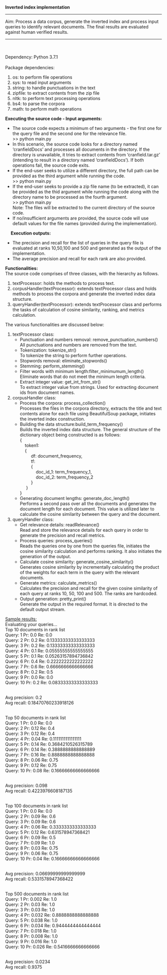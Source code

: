 <b>Inverted index implementation</b>
<hr>
Aim: Process a data corpus, generate the inverted index and process input queries to identify relevant documents. The final results are evaluated against human verified results.
<hr>
<br><br>
Dependency: Python 3.7.1
<br><br>
Package dependencies:
<ol>
	<li>os: to perform file operations</li>
	<li>sys: to read input arguments</li>
	<li>string: to handle punctuations in the text</li>
	<li>zipfile: to extract contents from the zip file</li>
	<li>nltk: to perform text processing operations</li>
	<li>bs4: to parse the corpora</li>
	<li>math: to perform math operations</li>
</ol>

<b>Executing the source code - Input arguments:</b>
<ul>
	<li>The source code expects a minimum of two arguments - the first one for the query file and the second one for the relevance file.
		<br>
		>> python main.py <full_path_of_query_file> <full_path_of_relevance_file>
	</li>
	<li>In this scenario, the source code looks for a directory named ‘cranfieldDocs’ and processes all documents in the directory. If the directory is unavailable, it tries to extract contents from ‘cranfield.tar.gz’ (intending to result in a directory named ‘cranfieldDocs’). If both operations fail, the source code exits.</li>
	<li>If the end-user seeks to utilize a different directory, the full path can be provided as the third argument while running the code.
		<br>
		>> python main.py <full_path_of_query_file> <full_path_of_relevance_file> <full_path_of_directory>
	</li>
	<li>If the end-user seeks to provide a zip file name (to be extracted), it can be provided as the thid argument while running the code along with the directory name to be processed as the fourth argument.
		<br>
		>> python main.py <full_path_of_query_file> <full_path_of_relevance_file> <full_path_of_zip_file> <full_path_of_directory>
		<br>
		Note: The files will be extracted to the current directory of the source code.
	</li>
	<li>If no/insufficient arguments are provided, the source code will use default values for the file names (provided during the implementation).</li>
</ul>
 
<b>Execution outputs:</b>
<ul>
	<li>The precision and recall for the list of queries in the query file is evaluated at ranks 10,50,100 and 500 and generated as the output of the implementation.</li>
	<li>The average precision and recall for each rank are also provided.</li>
</ul>

<b>Functionalities:</b>
<br>
The source code comprises of three classes, with the hierarchy as follows.
<ol>
	<li>textProcessor: holds the methods to process text.</li>
	<li>corpusHandler(textProcessor): extends textProcessor class and holds methods to process the corpora and generate the inverted index data structure.</li>
	<li>queryHandler(textProcessor): extends textProcessor class and performs the tasks of calculation of cosine similarity, ranking, and metrics calculation.</li>
</ol>

The various functionalities are discussed below:
<ol>
	<li>textProcessor class:
		<ul>
			<li>Punctuation and numbers removal: remove_punctuation_numbers()
				<br>
				All punctuations and numbers are removed from the text.
			</li>
			<li>Tokenization: tokenize_str()
				<br>
				To tokenize the string to perform further operations.
			</li>
			<li>Stopwords removal: eliminate_stopwords()
			</li>
			<li>Stemming: perform_stemming()
			</li>
			<li>Filter words with minimum length:filter_minimumum_length()
				<br>
				Eliminate words that do not meet the minimum length criteria.
			</li>
			<li>Extract integer value: get_int_from_str()
				<br>
				To extract integer value from strings. Used for extracting document ids from document names.
			</li>
		</ul>
	</li>
	<li>corpusHandler class:
		<ul>
			<li>Process the corpora: process_collection()
				<br>
				Processes the files in the corpora directory, extracts the title and text contents alone for each file using BeautifulSoup package, initiates the inverted index construction.
			</li>
			<li>Building the data structure:build_term_frequency()
				<br>
				Builds the inverted index data structure. The general structure of the dictionary object being constructed is as follows:
				<br>
{
<br>&nbsp;&nbsp;&nbsp;&nbsp;token1: 
<br>&nbsp;&nbsp;&nbsp;&nbsp;{
<br>&nbsp;&nbsp;&nbsp;&nbsp;&nbsp;&nbsp;&nbsp;&nbsp;	df: document_frequency,
<br>&nbsp;&nbsp;&nbsp;&nbsp;&nbsp;&nbsp;&nbsp;&nbsp;	tf:
<br>&nbsp;&nbsp;&nbsp;&nbsp;&nbsp;&nbsp;&nbsp;&nbsp;	{
<br>&nbsp;&nbsp;&nbsp;&nbsp;&nbsp;&nbsp;&nbsp;&nbsp;&nbsp;&nbsp;&nbsp;&nbsp;		doc_id_1: term_frequency_1,
<br>&nbsp;&nbsp;&nbsp;&nbsp;&nbsp;&nbsp;&nbsp;&nbsp;&nbsp;&nbsp;&nbsp;&nbsp;		doc_id_2: term_frequency_2
<br>&nbsp;&nbsp;&nbsp;&nbsp;&nbsp;&nbsp;&nbsp;&nbsp;	   }
<br>&nbsp;&nbsp;&nbsp;&nbsp;	}
<br>}
			</li>
			<li>Generating document lengths: generate_doc_length()
				<br>
				Performs a second pass over all the documents and generates the document length for each document. This value is utilized later to calculate the cosine similarity between the query and the document.
			</li>
		</ul>
	</li>
	<li>queryHandler class:
		<ul>
			<li>Get relevance details: readRelevance()
				<br>
				Read and store the relevance details for each query in order to generate the precision and recall metrics.
			</li>
			<li>Process queries: process_queries()
				<br>
				Reads the queries one by one from the queries file, initiates the cosine similarity calculation and performs ranking. It also initiates the generation of the output.
			</li>
			<li>Calculate cosine similarity: generate_cosine_similarity()
				<br>
				Generates cosine similarity by incrementally calculating the product of the weights for each term in the query with the relevant documents.
			</li>
			<li>Generate metrics: calculate_metrics()
				<br>
				Calculates the precision and recall for the given cosine similarity of each query at ranks 10, 50, 100 and 500. The ranks are hardcoded.
			</li>
			<li>Output generation: pretty_print()
				<br>
				Generate the output in the required format. It is directed to the default output stream.
			</li>
		</ul>
	</li>
</ol>

<u>Sample results:</u>
<br>
Evaluating your queries...
<br>
Top 10 documents in rank list
<br>
Query:  1 	Pr:  0.0 	Re:  0.0
<br>
Query:  2 	Pr:  0.2 	Re:  0.13333333333333333
<br>
Query:  3 	Pr:  0.2 	Re:  0.13333333333333333
<br>
Query:  4 	Pr:  0.1 	Re:  0.05555555555555555
<br>
Query:  5 	Pr:  0.1 	Re:  0.05263157894736842
<br>
Query:  6 	Pr:  0.4 	Re:  0.2222222222222222
<br>
Query:  7 	Pr:  0.6 	Re:  0.6666666666666666
<br>
Query:  8 	Pr:  0.2 	Re:  0.5
<br>
Query:  9 	Pr:  0.0 	Re:  0.0
<br>
Query:  10 	Pr:  0.2 	Re:  0.08333333333333333
<br>
<br>

Avg precision: 0.2
<br>
Avg recall: 0.18470760233918126
<br>
<br>

Top 50 documents in rank list
<br>
Query:  1 	Pr:  0.0 	Re:  0.0
<br>
Query:  2 	Pr:  0.12 	Re:  0.4
<br>
Query:  3 	Pr:  0.12 	Re:  0.4
<br>
Query:  4 	Pr:  0.04 	Re:  0.1111111111111111
<br>
Query:  5 	Pr:  0.14 	Re:  0.3684210526315789
<br>
Query:  6 	Pr:  0.14 	Re:  0.3888888888888889
<br>
Query:  7 	Pr:  0.16 	Re:  0.8888888888888888
<br>
Query:  8 	Pr:  0.06 	Re:  0.75
<br>
Query:  9 	Pr:  0.12 	Re:  0.75
<br>
Query:  10 	Pr:  0.08 	Re:  0.16666666666666666
<br>
<br>

Avg precision: 0.098
<br>
Avg recall: 0.4223976608187135
<br>
<br>

Top 100 documents in rank list
<br>
Query:  1 	Pr:  0.0 	Re:  0.0
<br>
Query:  2 	Pr:  0.09 	Re:  0.6
<br>
Query:  3 	Pr:  0.09 	Re:  0.6
<br>
Query:  4 	Pr:  0.06 	Re:  0.3333333333333333
<br>
Query:  5 	Pr:  0.12 	Re:  0.631578947368421
<br>
Query:  6 	Pr:  0.09 	Re:  0.5
<br>
Query:  7 	Pr:  0.09 	Re:  1.0
<br>
Query:  8 	Pr:  0.03 	Re:  0.75
<br>
Query:  9 	Pr:  0.06 	Re:  0.75
<br>
Query:  10 	Pr:  0.04 	Re:  0.16666666666666666
<br>
<br>


Avg precision: 0.06699999999999999
<br>
Avg recall: 0.5331578947368422
<br>
<br>

Top 500 documents in rank list
<br>
Query:  1 	Pr:  0.002 	Re:  1.0
<br>
Query:  2 	Pr:  0.03 	Re:  1.0
<br>
Query:  3 	Pr:  0.03 	Re:  1.0
<br>
Query:  4 	Pr:  0.032 	Re:  0.8888888888888888
<br>
Query:  5 	Pr:  0.038 	Re:  1.0
<br>
Query:  6 	Pr:  0.034 	Re:  0.9444444444444444
<br>
Query:  7 	Pr:  0.018 	Re:  1.0
<br>
Query:  8 	Pr:  0.008 	Re:  1.0
<br>
Query:  9 	Pr:  0.016 	Re:  1.0
<br>
Query:  10 	Pr:  0.026 	Re:  0.5416666666666666
<br>
<br>

Avg precision: 0.0234
<br>
Avg recall: 0.9375
